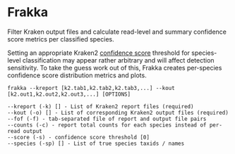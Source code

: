 # Frakka
Filter Kraken output files and calculate read-level and summary confidence score metrics per classified species.

Setting an appropriate Kraken2 [confidence score](https://github.com/DerrickWood/kraken2/wiki/Manual#confidence-scoring) threshold for species-level classification may appear rather arbitrary and will affect detection sensitivity. To take the guess work out of this, Frakka creates per-species confidence score distribution metrics and plots.

`frakka --kreport [k2.tab1,k2.tab2,k2.tab3,...] --kout [k2.out1,k2.out2,k2.out3,...] [OPTIONS]`

```
--kreport (-k) [] - List of Kraken2 report files (required)
--kout (-o) [] - List of corresponding Kraken2 output files (required)
--fof (-f) - tab-separated file of report and output file pairs
--counts (-c) - report total counts for each species instead of per-read output
--score (-s) - confidence score threshold [0]
--species (-sp) [] - List of true species taxids / names
```
